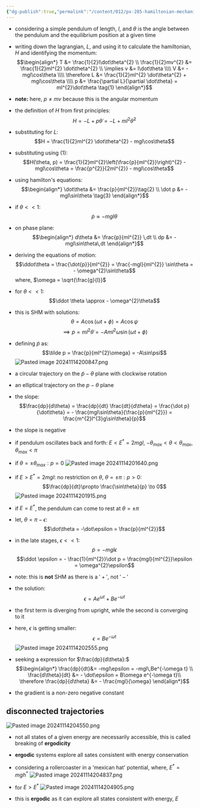 ```yaml
---
{"dg-publish":true,"permalink":"/content/012/px-285-hamiltonian-mechanics-and-fluid-dynamics/f-hamilton-s-equations/px-285-f3b-a-pendulum/","noteIcon":"1","created":"2024-11-25T10:50:32.000+00:00","updated":"2024-12-12T13:38:35.132+00:00"}
---
```


- considering a simple pendulum of length, $l$, and $\theta$ is the angle between the pendulum and the equilibrium position at a given time
- writing down the lagrangian, $L$, and using it to calculate the hamiltonian, $H$ and identifying the momentum: 
$$\begin{align*}
	T &= \frac{1}{2}I\dot\theta^{2} \\
	\frac{1}{2}mv^{2} &= \frac{1}{2}ml^{2} \dot\theta^{2} \\
	\implies v &= l\dot\theta \\\\
	V &= -mgl\cos\theta \\\\
	\therefore L &= \frac{1}{2}ml^{2} \dot\theta^{2} + mgl\cos\theta \\\\
	p &= \frac{\partial L}{\partial \dot\theta} = ml^{2}\dot\theta \tag{1}
\end{align*}$$
- **note:** here, $p \neq mv$ because this is the angular momentum
- the definition of $H$ from first principles: 
$$H = - L + p \dot\theta = - L + ml^{2}\dot\theta^{2}$$
- substituting for $L:$ 
$$H = \frac{1}{2}ml^{2} \dot\theta^{2} - mgl\cos\theta$$
- substituting using $(1):$ 
$$H(\theta, p) = \frac{1}{2}ml^{2}\left(\frac{p}{ml^{2}}\right)^{2} - mgl\cos\theta = \frac{p^{2}}{2ml^{2}} - mgl\cos\theta$$
- using hamilton's equations: 
$$\begin{align*}
	\dot\theta &= \frac{p}{ml^{2}}\tag{2} \\
	\dot p &= -mgl\sin\theta \tag{3}
\end{align*}$$
- if $\theta<<1:$ 
$$\dot p \approx -mgl\theta$$ 
- on phase plane: 
$$\begin{align*}
	d\theta &= \frac{p}{ml^{2}} \,dt \\
	dp &= -mgl\sin\theta\,dt
\end{align*}$$

- deriving the equations of motion: 
$$\ddot\theta = \frac{\dot{p}}{ml^{2}} = \frac{-mgl}{ml^{2}} \sin\theta = - \omega^{2}\sin\theta$$
	where, $\omega = \sqrt{\frac{g}{l}}$
- for $\theta<<1:$ 
$$\ddot \theta \approx - \omega^{2}\theta$$
- this is SHM with solutions: 
$$\theta = A\cos(\omega t + \phi) = A\cos\psi$$
$$\implies p = ml^{2}\dot\theta = - Aml^{2} \omega \sin(\omega t + \phi)$$
- defining $\tilde p$ as: 
$$\tilde p = \frac{p}{ml^{2}\omega} = -A\sin\psi$$
![Pasted image 20241114200847.png](/img/user/pics/Pasted%20image%2020241114200847.png)
- a circular trajectory on the $\tilde p - \theta$ plane with clockwise rotation
- an elliptical trajectory on the $p-\theta$ plane
- the slope: 
$$\frac{dp}{d\theta} = \frac{dp}{dt} \frac{dt}{d\theta} = \frac{\dot p}{\dot\theta} = - \frac{mgl\sin\theta}{\frac{p}{ml^{2}}} = \frac{m^{2}l^{3}g\sin\theta}{p}$$
- the slope is negative
- if pendulum oscillates back and forth: $E<E^{*} = 2mgl$, $-\theta_{max} < \theta < \theta_{max}$, $\theta_{max}<\pi$
- if $\theta = \pm \theta_{max}: p=0$
![Pasted image 20241114201640.png](/img/user/pics/Pasted%20image%2020241114201640.png)
- if $E>E^{*} = 2mgl:$ no restriction on $\theta$, $\theta=\pm\pi : p>0:$ 
$$\frac{dp}{dt}\propto \frac{\sin\theta}{p} \to 0$$
![Pasted image 20241114201915.png](/img/user/pics/Pasted%20image%2020241114201915.png)
- if $E=E^{*}$, the pendulum can come to rest at $\theta=\pm\pi$
- let, $\theta = \pi - \epsilon:$ 
$$\dot\theta = -\dot\epsilon = \frac{p}{ml^{2}}$$
- in the late stages, $\epsilon<<1:$ 
$$\dot p = -mgl\epsilon$$
$$\ddot \epsilon = - \frac{1}{ml^{2}}\dot p = \frac{mgl}{ml^{2}}\epsilon = \omega^{2}\epsilon$$
- note: this is **not** SHM as there is a $'+'$, not $'-'$
- the solution: 
$$\epsilon = A e^{\omega t} + B e^{-\omega t}$$
- the first term is diverging from upright, while the second is converging to it
- here,  $\epsilon$ is getting smaller: 
$$\epsilon = Be^{-\omega t}$$
![Pasted image 20241114202555.png](/img/user/pics/Pasted%20image%2020241114202555.png)
- seeking a expression for $\frac{dp}{d\theta}:$ 
$$\begin{align*}
	\frac{dp}{dt}&= -mgl\epsilon = -mgl\,Be^{-\omega t} \\
	\frac{d\theta}{dt} &= - \dot\epsilon = B\omega e^{-\omega t}\\
	\therefore \frac{dp}{d\theta} &= - \frac{mgl}{\omega}
\end{align*}$$
- the gradient is a non-zero negative constant
## disconnected trajectories
![Pasted image 20241114204550.png](/img/user/pics/Pasted%20image%2020241114204550.png)
- not all states of a given energy are necessarily accessible, this is called breaking of **ergodicity**
- **ergodic** systems explore all sates consistent with energy conservation

- considering a rollercoaster in a 'mexican hat' potential, where, $E^{*} = mgh^{*}$
![Pasted image 20241114204837.png](/img/user/pics/Pasted%20image%2020241114204837.png)
- for $E>E^{*}$
![Pasted image 20241114204905.png](/img/user/pics/Pasted%20image%2020241114204905.png)
- this is **ergodic** as it can explore all states consistent with energy, $E$
